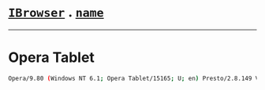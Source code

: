 # [`IBrowser`](/api/main/get-browser.md) . [`name`](../name.md)
---
# Opera Tablet

```sh
Opera/9.80 (Windows NT 6.1; Opera Tablet/15165; U; en) Presto/2.8.149 Version/11.1
```